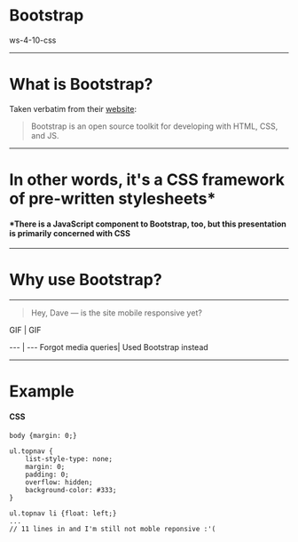 <!-- $theme: default -->

# Bootstrap

ws-4-10-css

---

# What is Bootstrap?

Taken verbatim from their [website](https://getbootstrap.com/): 
>Bootstrap is an open source toolkit for developing with HTML, CSS, and JS. 

---

# In other words, it's a CSS framework of pre-written stylesheets*

#### *There is a JavaScript component to Bootstrap, too, but this presentation is primarily concerned with CSS

---

# Why use Bootstrap?

---
> Hey, Dave — is the site mobile responsive yet?

<!-- insert frustrated GIF here --> GIF | <!-- insert confident GIF here --> GIF
--- | ---
Forgot media queries| Used Bootstrap instead

---

# Example

#### CSS
~~~~
body {margin: 0;}

ul.topnav {
    list-style-type: none;
    margin: 0;
    padding: 0;
    overflow: hidden;
    background-color: #333;
}

ul.topnav li {float: left;}
...
// 11 lines in and I'm still not moble reponsive :'(
~~~~